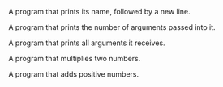 A program that prints its name, followed by a new line.

A program that prints the number of arguments passed into it.

A program that prints all arguments it receives.

A program that multiplies two numbers.

A program that adds positive numbers.
